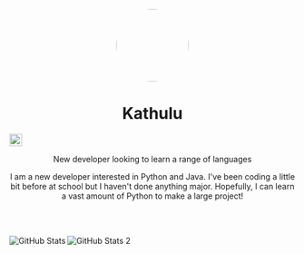 <p align="center">
    <img style="border-radius: 100px" width="128" height="128" src="https://cdn.discordapp.com/attachments/659411858096390164/783840820280950794/75399248.png?raw=true?size=4000">
</p>

<h1 align="center">Kathulu</h1>

  <a href="https://github.com/kathulugaming">
    <img alt="hypews' github" width="22px" src="https://cdn.jsdelivr.net/npm/simple-icons@v3/icons/github.svg" />
  </a>

<br/>

<p align="center">
    New developer looking to learn a range of languages
</p>

<p align="center">
    I am a new developer interested in Python and Java. I've been coding a little bit before at school but I haven't done anything major. Hopefully, I can learn a vast amount of Python to make a large project!
</p>

<br/>


<br/>
<p>
  <img align="left" alt="GitHub Stats" src="https://github-readme-stats.codestackr.vercel.app/api?username=kathulugaming&show_icons=true&hide_border=true&count_private=true&include_all_commits=true&theme=blueberry" />
  <img align="left" alt="GitHub Stats 2" src="https://github-readme-stats.vercel.app/api/top-langs/?username=kathulugaming&count_private=true&include_all_commits=true&theme=material-blueberry" />
</p>
